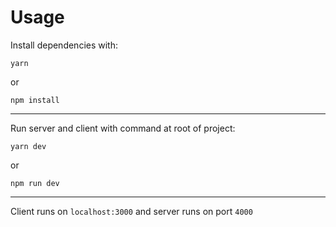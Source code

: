 # Usage
Install dependencies with:
```shell
yarn
```
or
```shell
npm install
```
---
Run server and client with command at root of project:
```shell
yarn dev
```
or
```shell
npm run dev
```
---
Client runs on `localhost:3000` and server runs on port `4000`
